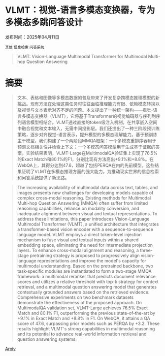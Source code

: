 # VLMT：视觉-语言多模态变换器，专为多模态多跳问答设计

发布时间：2025年04月11日

`其他` `信息检索` `问答系统`

> VLMT: Vision-Language Multimodal Transformer for Multimodal Multi-hop Question Answering

# 摘要

> 文本、表格和图像等多模态数据的普及带来了开发复杂跨模态推理模型的新挑战。现有方法在处理这类任务时往往面临推理能力有限、依赖模态转换以及视觉与文本表示对齐不足的问题。本文提出了一种统一架构——视觉-语言多模态变换器（VLMT），它将基于Transformer的视觉编码器与序列到序列语言模型相结合。VLMT通过直接的token级注入机制，在共享嵌入空间中融合视觉和文本输入，无需中间投影层。我们还提出了一种三阶段预训练策略，逐步对齐视觉-语言表示，提升模型的多模态理解能力。基于预训练主干模型，我们构建了一个两阶段MMQA框架：一个多模态重排序器用于预测文档相关性并检索上下文；一个多模态问答模型用于生成基于证据的答案。实验结果表明，VLMT-Large在MultimodalQA验证集上实现了76.5%的Exact Match和80.1%的F1，分别比现有方法高出+9.1%和+8.8%。在WebQA上，其得分达到47.6，超越了包括PERQA在内的先前模型。这些结果证明了VLMT在多模态推理方面的强大能力，为推动现实世界的信息检索和问答系统提供了新思路。

> The increasing availability of multimodal data across text, tables, and images presents new challenges for developing models capable of complex cross-modal reasoning. Existing methods for Multimodal Multi-hop Question Answering (MMQA) often suffer from limited reasoning capabilities, reliance on modality conversion, and inadequate alignment between visual and textual representations. To address these limitations, this paper introduces Vision-Language Multimodal Transformer (VLMT), a unified architecture that integrates a transformer-based vision encoder with a sequence-to-sequence language model. VLMT employs a direct token-level injection mechanism to fuse visual and textual inputs within a shared embedding space, eliminating the need for intermediate projection layers. To enhance cross-modal alignment and reasoning, a three-stage pretraining strategy is proposed to progressively align vision-language representations and improve the model's capacity for multimodal understanding. Based on the pretrained backbone, two task-specific modules are instantiated to form a two-stage MMQA framework: a multimodal reranker that predicts document relevance scores and utilizes a relative threshold with top-k strategy for context retrieval, and a multimodal question answering model that generates contextually grounded answers based on the retrieved evidence. Comprehensive experiments on two benchmark datasets demonstrate the effectiveness of the proposed approach. On MultimodalQA validation set, VLMT-Large achieves 76.5% Exact Match and 80.1% F1, outperforming the previous state-of-the-art by +9.1% in Exact Match and +8.8% in F1. On WebQA, it attains a QA score of 47.6, surpassing prior models such as PERQA by +3.2. These results highlight VLMT's strong capabilities in multimodal reasoning and its potential to advance real-world information retrieval and question answering systems.

[Arxiv](https://arxiv.org/abs/2504.08269)